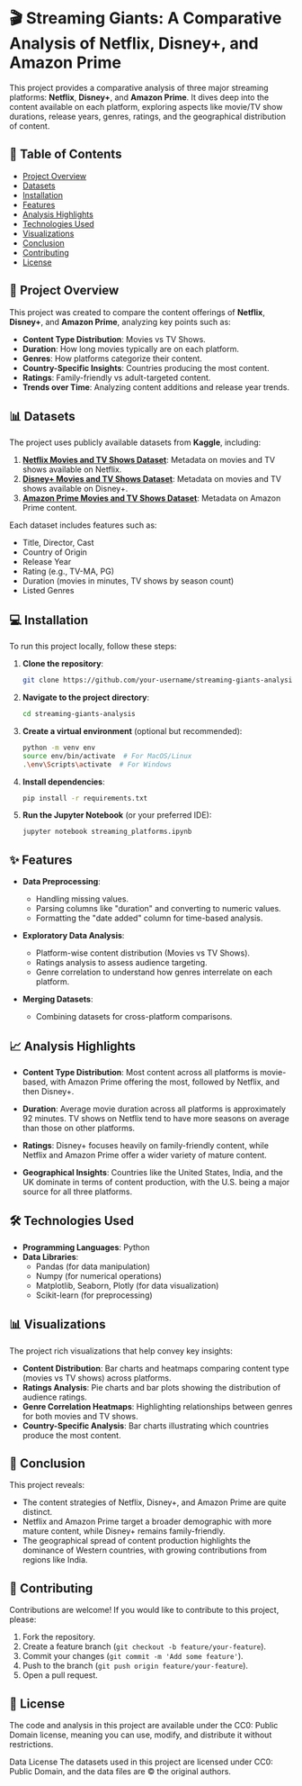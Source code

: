 # 🎬 Streaming Giants: A Comparative Analysis of Netflix, Disney+, and Amazon Prime

This project provides a  comparative analysis of three major streaming platforms: **Netflix**, **Disney+**, and **Amazon Prime**. 
It dives deep into the content available on each platform, exploring  aspects like movie/TV show durations, release years, genres, ratings, and the geographical distribution of content.

## 📑 Table of Contents
- [Project Overview](#project-overview)
- [Datasets](#datasets)
- [Installation](#installation)
- [Features](#features)
- [Analysis Highlights](#analysis-highlights)
- [Technologies Used](#technologies-used)
- [Visualizations](#visualizations)
- [Conclusion](#conclusion)
- [Contributing](#contributing)
- [License](#license)

## 📌 Project Overview

This project was created to compare the content offerings of **Netflix**, **Disney+**, and **Amazon Prime**, analyzing key  points such as:
- **Content Type Distribution**: Movies vs TV Shows.
- **Duration**: How long movies typically are on each platform.
- **Genres**: How platforms categorize their content.
- **Country-Specific Insights**: Countries producing the most content.
- **Ratings**: Family-friendly vs adult-targeted content.
- **Trends over Time**: Analyzing content additions and release year trends.


## 📊 Datasets

The project uses publicly available datasets from **Kaggle**, including:
1. [**Netflix Movies and TV Shows Dataset**](https://www.kaggle.com/datasets/shivamb/netflix-shows): Metadata on movies and TV shows available on Netflix.
2. [**Disney+ Movies and TV Shows Dataset**](https://www.kaggle.com/datasets/ruchi798/disney-plus-shows): Metadata on movies and TV shows available on Disney+.
3. [**Amazon Prime Movies and TV Shows Dataset**](https://www.kaggle.com/datasets/shivamb/amazon-prime-movies-and-tv-shows): Metadata on Amazon Prime content.

Each dataset includes features such as:
- Title, Director, Cast
- Country of Origin
- Release Year
- Rating (e.g., TV-MA, PG)
- Duration (movies in minutes, TV shows by season count)
- Listed Genres

## 💻 Installation

To run this project locally, follow these steps:

1. **Clone the repository**:
   ```bash
   git clone https://github.com/your-username/streaming-giants-analysis.git
   ```

2. **Navigate to the project directory**:
   ```bash
   cd streaming-giants-analysis
   ```

3. **Create a virtual environment** (optional but recommended):
   ```bash
   python -m venv env
   source env/bin/activate  # For MacOS/Linux
   .\env\Scripts\activate  # For Windows
   ```

4. **Install dependencies**:
   ```bash
   pip install -r requirements.txt
   ```

5. **Run the Jupyter Notebook** (or your preferred IDE):
   ```bash
   jupyter notebook streaming_platforms.ipynb
   ```

## ✨ Features

- **Data Preprocessing**:
  - Handling missing values.
  - Parsing columns like "duration" and converting to numeric values.
  - Formatting the "date added" column for time-based analysis.
  
- **Exploratory Data Analysis**:
  - Platform-wise content distribution (Movies vs TV Shows).
  - Ratings analysis to assess audience targeting.
  - Genre correlation to understand how genres interrelate on each platform.

- **Merging Datasets**:
  - Combining datasets for cross-platform comparisons.

## 📈 Analysis Highlights

- **Content Type Distribution**: Most content across all platforms is movie-based, with Amazon Prime offering the most, followed by Netflix, and then Disney+.
  
- **Duration**: Average movie duration across all platforms is approximately 92 minutes. TV shows on Netflix tend to have more seasons on average than those on other platforms.
  
- **Ratings**: Disney+ focuses heavily on family-friendly content, while Netflix and Amazon Prime offer a wider variety of mature content.

- **Geographical Insights**: Countries like the United States, India, and the UK dominate in terms of content production, with the U.S. being a major source for all three platforms.

## 🛠 Technologies Used

- **Programming Languages**: Python
- **Data Libraries**:
  - Pandas (for data manipulation)
  - Numpy (for numerical operations)
  - Matplotlib, Seaborn, Plotly (for data visualization)
  - Scikit-learn (for preprocessing)
  
## 📊 Visualizations

The project  rich visualizations that help convey key insights:
- **Content Distribution**: Bar charts and heatmaps comparing content type (movies vs TV shows) across platforms.
- **Ratings Analysis**: Pie charts and bar plots showing the distribution of audience ratings.
- **Genre Correlation Heatmaps**: Highlighting relationships between genres for both movies and TV shows.
- **Country-Specific Analysis**: Bar charts illustrating which countries produce the most content.

## 🧐 Conclusion

This project reveals:
- The content strategies of Netflix, Disney+, and Amazon Prime are quite distinct.
- Netflix and Amazon Prime target a broader demographic with more mature content, while Disney+ remains family-friendly.
- The geographical spread of content production highlights the dominance of Western countries, with growing contributions from regions like India.

## 🤝 Contributing

Contributions are welcome! If you would like to contribute to this project, please:
1. Fork the repository.
2. Create a feature branch (`git checkout -b feature/your-feature`).
3. Commit your changes (`git commit -m 'Add some feature'`).
4. Push to the branch (`git push origin feature/your-feature`).
5. Open a pull request.

## 📜 License

The code and analysis in this project are available under the CC0: Public Domain license, meaning you can use, modify, and distribute it without restrictions.

Data License
The datasets used in this project are licensed under CC0: Public Domain, and the data files are © the original authors.
